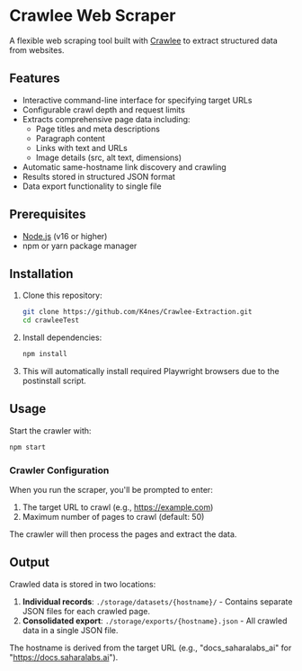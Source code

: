 # Crawlee Web Scraper

A flexible web scraping tool built with [Crawlee](https://crawlee.dev/) to extract structured data from websites.

## Features

- Interactive command-line interface for specifying target URLs
- Configurable crawl depth and request limits
- Extracts comprehensive page data including:
  - Page titles and meta descriptions
  - Paragraph content
  - Links with text and URLs
  - Image details (src, alt text, dimensions)
- Automatic same-hostname link discovery and crawling
- Results stored in structured JSON format
- Data export functionality to single file

## Prerequisites

- [Node.js](https://nodejs.org/) (v16 or higher)
- npm or yarn package manager

## Installation

1. Clone this repository:

   ```bash
   git clone https://github.com/K4nes/Crawlee-Extraction.git
   cd crawleeTest
   ```

2. Install dependencies:

   ```bash
   npm install
   ```

3. This will automatically install required Playwright browsers due to the postinstall script.

## Usage

Start the crawler with:

```bash
npm start
```

### Crawler Configuration

When you run the scraper, you'll be prompted to enter:

1. The target URL to crawl (e.g., https://example.com)
2. Maximum number of pages to crawl (default: 50)

The crawler will then process the pages and extract the data.

## Output

Crawled data is stored in two locations:

1. **Individual records**: `./storage/datasets/{hostname}/` - Contains separate JSON files for each crawled page.
2. **Consolidated export**: `./storage/exports/{hostname}.json` - All crawled data in a single JSON file.

The hostname is derived from the target URL (e.g., "docs_saharalabs_ai" for "https://docs.saharalabs.ai").
